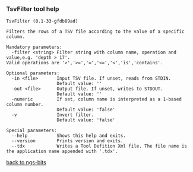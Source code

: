 ### TsvFilter tool help
	TsvFilter (0.1-33-gfdb89ad)
	
	Filters the rows of a TSV file according to the value of a specific column.
	
	Mandatory parameters:
	  -filter <string> Filter string with column name, operation and value,e.g. 'depth > 17'.
	Valid operations are '>','>=','=','<=','<','is','contains'.
	
	Optional parameters:
	  -in <file>       Input TSV file. If unset, reads from STDIN.
	                   Default value: ''
	  -out <file>      Output file. If unset, writes to STDOUT.
	                   Default value: ''
	  -numeric         If set, column name is interpreted as a 1-based column number.
	                   Default value: 'false'
	  -v               Invert filter.
	                   Default value: 'false'
	
	Special parameters:
	  --help           Shows this help and exits.
	  --version        Prints version and exits.
	  --tdx            Writes a Tool Defition Xml file. The file name is the application name appended with '.tdx'.
	
[back to ngs-bits]("https://github.com/marc-sturm/ngs-bits")
